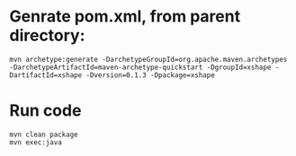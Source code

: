 # Genrate pom.xml, from parent directory:
```
mvn archetype:generate -DarchetypeGroupId=org.apache.maven.archetypes -DarchetypeArtifactId=maven-archetype-quickstart -DgroupId=xshape -DartifactId=xshape -Dversion=0.1.3 -Dpackage=xshape
```
# Run code
```
mvn clean package  
mvn exec:java
```
